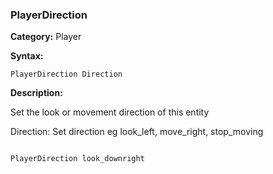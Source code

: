 ### PlayerDirection

**Category:**
Player

**Syntax:**

```scorpionengine
PlayerDirection Direction
```

**Description:**

Set the look or movement direction of this entity

Direction: Set direction eg look_left, move_right, stop_moving

```scorpionengine

PlayerDirection look_downright

```
